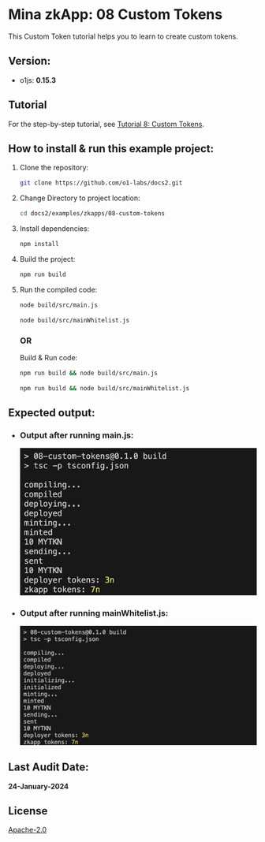 # Mina zkApp: 08 Custom Tokens

This Custom Token tutorial helps you to learn to create custom tokens.

## Version:
- o1js: **0.15.3**

## Tutorial

For the step-by-step tutorial, see [Tutorial 8: Custom Tokens](https://docs.minaprotocol.com/zkapps/tutorials/custom-tokens).

## How to install & run this example project:

1. Clone the repository:
    ```sh
    git clone https://github.com/o1-labs/docs2.git
    ```
2. Change Directory to project location:
    ```sh
    cd docs2/examples/zkapps/08-custom-tokens
    ```
3. Install dependencies:
    ```sh
    npm install
    ```

4. Build the project:
    ```sh
    npm run build
    ```

5. Run the compiled code:
    ```sh
    node build/src/main.js
    ```

    ```sh
    node build/src/mainWhitelist.js
    ```

    ### OR
   
    Build & Run code:

    ```sh
    npm run build && node build/src/main.js
    ```

    ```sh
    npm run build && node build/src/mainWhitelist.js
    ```

## Expected output:

- ### Output after running main.js:

    ![081output](081output.png)

- ### Output after running mainWhitelist.js:

    ![082output](082output.png)

## Last Audit Date:
 
**24-January-2024**

## License

[Apache-2.0](LICENSE)
